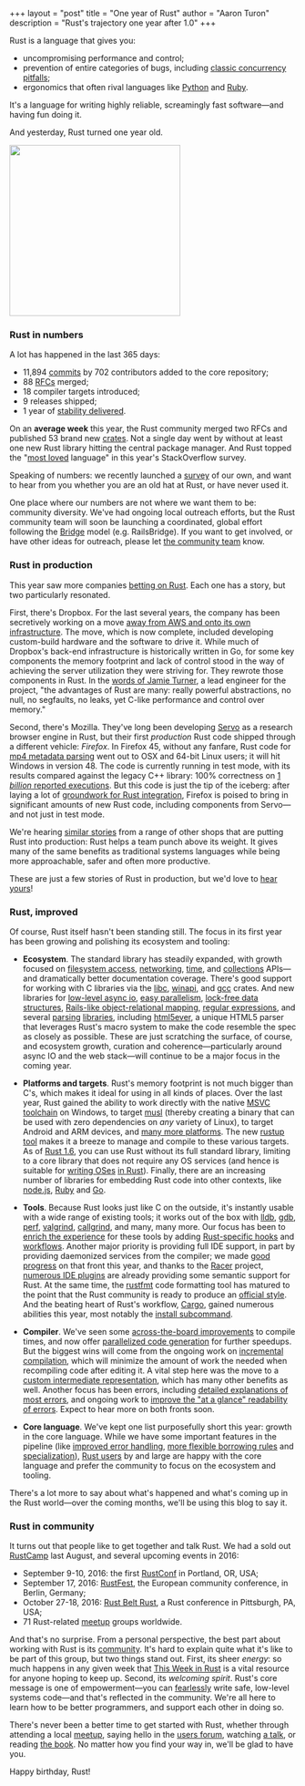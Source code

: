 +++
layout = "post"
title = "One year of Rust"
author = "Aaron Turon"
description = "Rust's trajectory one year after 1.0"
+++

Rust is a language that gives you:

- uncompromising performance and control;
- prevention of entire categories of bugs, including [classic concurrency pitfalls];
- ergonomics that often rival languages like [Python] and [Ruby].

It's a language for writing highly reliable, screamingly fast software&mdash;and
having fun doing it.

[classic concurrency pitfalls]: https://blog.rust-lang.org/2015/04/10/Fearless-Concurrency.html
[Python]: https://lucumr.pocoo.org/2015/5/27/rust-for-pythonistas/
[Ruby]: https://diesel.rs/

And yesterday, Rust turned one year old.

<img src="../../../images/2016-05-16-rust-at-one-year/cupcakes.jpg" height="300px" width="300px">

### Rust in numbers

A lot has happened in the last 365 days:

- 11,894 [commits] by 702 contributors added to the core repository;
- 88 [RFCs] merged;
- 18 compiler targets introduced;
- 9 releases shipped;
- 1 year of [stability delivered].

On an **average week** this year, the Rust community merged two RFCs and
published 53 brand new [crates]. Not a single day went by without at least one
new Rust library hitting the central package manager. And Rust topped the
"[most loved] language" in this year's StackOverflow survey.

Speaking of numbers: we recently launched a [survey] of our own, and want to
hear from you whether you are an old hat at Rust, or have never used it.

One place where our numbers are not where we want them to be: community
diversity. We've had ongoing local outreach efforts, but the Rust community team
will soon be launching a coordinated, global effort following the [Bridge] model
(e.g. RailsBridge). If you want to get involved, or have other ideas for
outreach, please let [the community team] know.

[survey]: https://blog.rust-lang.org/2016/05/09/survey.html

[most loved]: https://stackoverflow.com/research/developer-survey-2016

[commits]: https://github.com/rust-lang/rust/commits/master
[RFCs]: https://github.com/rust-lang/rfcs
[stability delivered]: https://blog.rust-lang.org/2014/10/30/Stability.html
[crates]: https://crates.io/

[Bridge]: https://bridgefoundry.org/
[the community team]: mailto:community-team@rust-lang.org

### Rust in production

This year saw more companies [betting on Rust]. Each one has a story, but two
particularly resonated.

[betting on Rust]: https://www.rust-lang.org/friends.html

First, there's Dropbox. For the last several years, the company has been
secretively working on a move
[away from AWS and onto its own infrastructure][dropbox]. The move, which is now
complete, included developing custom-build hardware and the software to drive
it. While much of Dropbox's back-end infrastructure is historically written in
Go, for some key components the memory footprint and lack of control stood in
the way of achieving the server utilization they were striving for. They rewrote
those components in Rust.  In the [words of Jamie Turner][dropbox quote], a lead
engineer for the project, "the advantages of Rust are many: really powerful
abstractions, no null, no segfaults, no leaks, yet C-like performance and
control over memory."

[dropbox]: https://www.wired.com/2016/03/epic-story-dropboxs-exodus-amazon-cloud-empire/
[dropbox quote]: https://news.ycombinator.com/item?id=11283688

Second, there's Mozilla. They've long been developing [Servo] as a research
browser engine in Rust, but their first *production* Rust code shipped through a
different vehicle: *Firefox*. In Firefox 45, without any fanfare, Rust code for
[mp4 metadata parsing] went out to OSX and 64-bit Linux users; it will hit
Windows in version 48. The code is currently running in test mode, with its
results compared against the legacy C++ library: 100% correctness on
[1 *billion* reported executions][ff]. But this code is just the tip of the iceberg:
after laying a lot of [groundwork for Rust integration], Firefox is poised to
bring in significant amounts of new Rust code, including components from
Servo&mdash;and not just in test mode.

[Servo]: https://github.com/servo/servo/
[mp4 metadata parsing]: https://github.com/mozilla/mp4parse-rust
[ff]: https://telemetry.mozilla.org/new-pipeline/dist.html#!cumulative=0&end_date=2016-04-07&keys=__none__!__none__!__none__&max_channel_version=release%252F45&measure=MEDIA_RUST_MP4PARSE_SUCCESS&min_channel_version=null&product=Firefox&sanitize=1&sort_keys=submissions&start_date=2016-03-03&table=0&trim=1&use_submission_date=0
[groundwork for Rust integration]: https://wiki.mozilla.org/Oxidation

We're hearing [similar stories] from a range of other shops that are putting
Rust into production: Rust helps a team punch above its weight. It gives many of
the same benefits as traditional systems languages while being more
approachable, safer and often more productive.

[similar stories]: https://confreaks.tv/videos/rustcamp2015-using-rust-from-c-or-any-language

These are just a few stories of Rust in production, but we'd love to [hear yours]!

[hear yours]: https://github.com/rust-lang/rust-www/issues/new?title=New+Website+Logo%3A+[insert+name]%0A&body=To+list+your+organization%27s+logo+on+the+Rust+website%2C+fill+out+the+following+information+and+click+%22submit+new+issue%22.+Alternately%2C+you+may+edit+_data%2Fusers.yml+as+described+therein+and+submit+a+pull+request.%0D%0A%0D%0A-+Organization+name%3A+%28as+you+want+it+displayed%29%0D%0A-+Homepage+url%3A+%28homepage%2Fprimary+entry+point+for+users%29%0D%0A-+Logo+url%3A+%28svg+if+possible%2C+pngs+over+400x200px+with+transparent+backgrounds+are+also+acceptable%29%0D%0A-+How+you+are+using+Rust%3A+%28one+sentence+describing+your+use+of+Rust%29%0D%0A-+Url+describing+Rust+usage%3A+%28optional+link+to+e.g.+blog+post+explaining+how+you+use+Rust%29%0D%0A-+Organization+contact%3A+%28name+and+email.+we+may+contact+you+when+updating+this+page.+alternately+you+may+email+this+information+to+user-logos%40rust-lang.org+and+it+will+be+kept+secret%29.%0D%0A

### Rust, improved

Of course, Rust itself hasn't been standing still. The focus in its first year
has been growing and polishing its ecosystem and tooling:

- **Ecosystem**. The standard library has steadily expanded, with growth focused
  on [filesystem access], [networking], [time], and [collections] APIs&mdash;and
  dramatically better documentation coverage.  There's good support for working
  with C libraries via the [libc], [winapi], and [gcc] crates. And new libraries
  for [low-level async io][mio], [easy parallelism][rayon],
  [lock-free data structures][crossbeam],
  [Rails-like object-relational mapping][diesel], [regular expressions][regex],
  and several [parsing][nom] [libraries][lalrpop], including [html5ever], a
  unique HTML5 parser that leverages Rust's macro system to make the code
  resemble the spec as closely as possible. These are just scratching the
  surface, of course, and ecosystem growth, curation and
  coherence&mdash;particularly around async IO and the web stack&mdash;will
  continue to be a major focus in the coming year.

[filesystem access]: https://static.rust-lang.org/doc/master/std/fs/index.html
[networking]: https://static.rust-lang.org/doc/master/std/net/index.html
[time]: https://static.rust-lang.org/doc/master/std/time/index.html
[collections]: https://static.rust-lang.org/doc/master/std/collections/index.html
[libc]: https://github.com/rust-lang/libc
[winapi]: https://github.com/retep998/winapi-rs
[gcc]: https://github.com/alexcrichton/gcc-rs
[mio]: https://github.com/carllerche/mio/
[rayon]: https://smallcultfollowing.com/babysteps/blog/2015/12/18/rayon-data-parallelism-in-rust/
[crossbeam]: https://aturon.github.io/blog/2015/08/27/epoch/
[regex]: https://github.com/rust-lang-nursery/regex
[diesel]: https://diesel.rs/
[nom]: https://github.com/Geal/nom
[lalrpop]: https://smallcultfollowing.com/babysteps/blog/2015/09/14/lalrpop/
[html5ever]: https://kmcallister.github.io/talks/rust/2014-rust-macros/slides.html

- **Platforms and targets**. Rust's memory footprint is not much bigger than C's, which
  makes it ideal for using in all kinds of places. Over the last year, Rust
  gained the ability to work directly with the native [MSVC toolchain] on
  Windows, to target [musl][musl] (thereby creating a binary that can be used with
  zero dependencies on *any* variety of Linux), to target Android and ARM
  devices, and [many more platforms][platforms]. The new [rustup tool] makes it
  a breeze to manage and compile to these various targets. As of
  [Rust 1.6][no_std], you can use Rust without its full standard library,
  limiting to a core library that does not require any OS services (and hence is
  suitable for [writing OSes](https://os.phil-opp.com/)
  [in Rust][intermezzos]). Finally, there are an increasing number of libraries
  for embedding Rust code into other contexts, like [node.js][neon],
  [Ruby][helix] and [Go][rure-go].

[MSVC toolchain]: https://github.com/rust-lang/rust/pull/25350
[MUSL]: https://www.musl-libc.org/
[platforms]: https://forge.rust-lang.org/platform-support.html
[rustup tool]: https://blog.rust-lang.org/2016/05/13/rustup.html
[no_std]: https://blog.rust-lang.org/2016/01/21/Rust-1.6.html
[intermezzos]: https://intermezzos.github.io/
[neon]: https://calculist.org/blog/2015/12/23/neon-node-rust/
[helix]: https://blog.skylight.io/introducing-helix/
[rure-go]: https://github.com/BurntSushi/rure-go

- **Tools**. Because Rust looks just like C on the outside, it's instantly
  usable with a wide range of existing tools; it works out of the box with
  [lldb], [gdb], [perf], [valgrind], [callgrind], and many, many more.  Our
  focus has been to [enrich the experience] for these tools by adding
  [Rust-specific hooks][gdb hooks] and [workflows][cargo profile]. Another major
  priority is providing full IDE support, in part by providing daemonized
  services from the compiler; we made [good progress][IDEs] on that front this
  year, and thanks to the [Racer] project, [numerous IDE plugins] are already
  providing some semantic support for Rust. At the same time, the [rustfmt] code
  formatting tool has matured to the point that the Rust community is ready to
  produce an [official style].  And the beating heart of Rust's workflow,
  [Cargo], gained numerous abilities this year, most notably the
  [install subcommand].

[lldb]: https://lldb.llvm.org/
[gdb]: https://www.gnu.org/software/gdb/
[perf]: https://perf.wiki.kernel.org/index.php/Main_Page
[valgrind]: https://valgrind.org/
[callgrind]: https://kcachegrind.github.io/html/Home.html
[enrich the experience]: https://michaelwoerister.github.io/2015/03/27/rust-xxdb.html
[gdb hooks]: https://sourceware.org/ml/gdb-patches/2016-04/msg00570.html
[cargo profile]: https://www.suchin.co/2016/05/11/Introducing-Cargo-Profiler/
[IDEs]: https://www.rust-lang.org/ides.html
[Racer]: https://github.com/phildawes/racer
[numerous IDE plugins]: https://areweideyet.com/
[rustfmt]: https://github.com/rust-lang-nursery/rustfmt
[official style]: https://github.com/rust-lang/rfcs/pull/1607
[Cargo]: https://blog.rust-lang.org/2016/05/05/cargo-pillars.html
[install subcommand]: https://blog.rust-lang.org/2015/12/10/Rust-1.5.html

- **Compiler**. We've seen some [across-the-board improvements] to compile
  times, and now offer [parallelized code generation][parallel codegen] for
  further speedups. But the biggest wins will come from the ongoing work on
  [incremental compilation], which will minimize the amount of work the needed
  when recompiling code after editing it. A vital step here was the move to a
  [custom intermediate representation][MIR], which has many other benefits as
  well. Another focus has been errors, including
  [detailed explanations of most errors][error index], and ongoing work to
  [improve the "at a glance" readability of errors][error format]. Expect to
  hear more on both fronts soon.

[across-the-board improvements]: https://blog.rust-lang.org/2015/06/25/Rust-1.1.html
[parallel codegen]: https://blog.rust-lang.org/2015/08/06/Rust-1.2.html
[incremental compilation]: https://github.com/rust-lang/rfcs/pull/1298
[MIR]: https://blog.rust-lang.org/2016/04/19/MIR.html
[error index]: https://doc.rust-lang.org/error-index.html
[error format]: https://internals.rust-lang.org/t/new-error-format/3438

- **Core language**. We've kept one list purposefully short this year: growth in
  the core language. While we have some important features in the pipeline (like
  [improved error handling], [more flexible borrowing rules] and
  [specialization]), [Rust users] by and large are happy with the core language
  and prefer the community to focus on the ecosystem and tooling.

[Rust users]: https://internals.rust-lang.org/t/production-user-research-summary/2530
[improved error handling]: https://github.com/rust-lang/rfcs/pull/243
[more flexible borrowing rules]: https://smallcultfollowing.com/babysteps/blog/2016/04/27/non-lexical-lifetimes-introduction/
[specialization]: https://github.com/rust-lang/rfcs/pull/1210

There's a lot more to say about what's happened and what's coming up in the Rust
world&mdash;over the coming months, we'll be using this blog to say it.

### Rust in community

It turns out that people like to get together and talk Rust. We had a sold out
[RustCamp] last August, and several upcoming events in 2016:

- September 9-10, 2016: the first [RustConf] in Portland, OR, USA;
- September 17, 2016: [RustFest], the European community conference, in Berlin, Germany;
- October 27-18, 2016: [Rust Belt Rust], a Rust conference in Pittsburgh, PA, USA;
- 71 Rust-related [meetup] groups worldwide.

[RustCamp]: https://rustcamp.com/
[RustConf]: https://rustconf.com/
[RustFest]: https://www.rustfest.eu/blog/happy-birthday-announcing-rustfest
[Rust Belt Rust]: https://rust-belt-rust.com/
[meetup]: https://rust.meetup.com/

And that's no surprise. From a personal perspective, the best part about working
with Rust is its [community]. It's hard to explain quite what it's like to be
part of this group, but two things stand out. First, its sheer *energy*: so much
happens in any given week that [This Week in Rust] is a vital resource for
anyone hoping to keep up. Second, its *welcoming spirit*. Rust's core message is
one of empowerment&mdash;you can [fearlessly] write safe, low-level systems
code&mdash;and that's reflected in the community. We're all here to learn how to
be better programmers, and support each other in doing so.

[fearlessly]: https://blog.rust-lang.org/2015/04/10/Fearless-Concurrency.html
[This Week in Rust]: https://this-week-in-rust.org/
[community]: https://www.rust-lang.org/community.html

There's never been a better time to get started with Rust, whether through
attending a local [meetup], saying hello in the [users forum], watching
[a talk], or reading [the book]. No matter how you find your way in, we'll be
glad to have you.

[users forum]: https://users.rust-lang.org/
[a talk]: https://www.infoq.com/presentations/rust-thread-safety
[the book]: https://doc.rust-lang.org/book/

Happy birthday, Rust!
